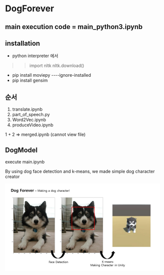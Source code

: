 # DogForever

## main execution code = main_python3.ipynb

## installation
* python interpreter 에서
>> import nltk
>> nltk.download()

* pip install moviepy ----ignore-installed 
* pip install gensim

## 순서
1. translate.ipynb
2. part_of_speech.py
3. Word2Vec.ipynb
4. produceVideo.ipynb

1 + 2 => merged.ipynb (cannot view file)


## DogModel
execute main.ipynb

By using dog face detection and k-means, we made simple dog character creator

<img class="fit image" src="/DogModel/images/DogForever.jpg"/>
